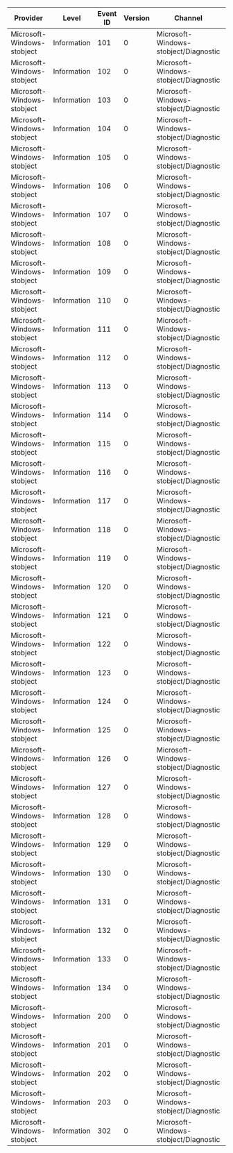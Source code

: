 Provider                    |  Level        |  Event ID  |  Version  |  Channel                                |  Task                                   |  Opcode  |  Keyword       |  Message
----------------------------|---------------|------------|-----------|-----------------------------------------|-----------------------------------------|----------|----------------|---------
Microsoft-Windows-stobject  |  Information  |  101       |  0        |  Microsoft-Windows-stobject/Diagnostic  |  BatteryMeter_DisplayRichTooltip        |  Start   |  BatteryMeter  |
Microsoft-Windows-stobject  |  Information  |  102       |  0        |  Microsoft-Windows-stobject/Diagnostic  |  BatteryMeter_DisplayRichTooltip        |  Stop    |  BatteryMeter  |
Microsoft-Windows-stobject  |  Information  |  103       |  0        |  Microsoft-Windows-stobject/Diagnostic  |  BatteryMeter_DismissRichTooltip        |  Start   |  BatteryMeter  |
Microsoft-Windows-stobject  |  Information  |  104       |  0        |  Microsoft-Windows-stobject/Diagnostic  |  BatteryMeter_DismissRichTooltip        |  Stop    |  BatteryMeter  |
Microsoft-Windows-stobject  |  Information  |  105       |  0        |  Microsoft-Windows-stobject/Diagnostic  |  BatteryMeter_DisplayContextMenu        |  Start   |  BatteryMeter  |
Microsoft-Windows-stobject  |  Information  |  106       |  0        |  Microsoft-Windows-stobject/Diagnostic  |  BatteryMeter_DisplayContextMenu        |  Stop    |  BatteryMeter  |
Microsoft-Windows-stobject  |  Information  |  107       |  0        |  Microsoft-Windows-stobject/Diagnostic  |  BatteryMeter_DisplayPowerOptions       |  Start   |  BatteryMeter  |
Microsoft-Windows-stobject  |  Information  |  108       |  0        |  Microsoft-Windows-stobject/Diagnostic  |  BatteryMeter_DisplayPowerOptions       |  Stop    |  BatteryMeter  |
Microsoft-Windows-stobject  |  Information  |  109       |  0        |  Microsoft-Windows-stobject/Diagnostic  |  BatteryMeter_DisplayMobilityCenter     |  Start   |  BatteryMeter  |
Microsoft-Windows-stobject  |  Information  |  110       |  0        |  Microsoft-Windows-stobject/Diagnostic  |  BatteryMeter_DisplayMobilityCenter     |  Stop    |  BatteryMeter  |
Microsoft-Windows-stobject  |  Information  |  111       |  0        |  Microsoft-Windows-stobject/Diagnostic  |  BatteryMeter_DisplayTaskbarProperties  |  Start   |  BatteryMeter  |
Microsoft-Windows-stobject  |  Information  |  112       |  0        |  Microsoft-Windows-stobject/Diagnostic  |  BatteryMeter_DisplayTaskbarProperties  |  Stop    |  BatteryMeter  |
Microsoft-Windows-stobject  |  Information  |  113       |  0        |  Microsoft-Windows-stobject/Diagnostic  |  BatteryMeter_ChangeIconState           |  Start   |  BatteryMeter  |
Microsoft-Windows-stobject  |  Information  |  114       |  0        |  Microsoft-Windows-stobject/Diagnostic  |  BatteryMeter_ChangeIconState           |  Stop    |  BatteryMeter  |
Microsoft-Windows-stobject  |  Information  |  115       |  0        |  Microsoft-Windows-stobject/Diagnostic  |  BatteryMeter_ChangeIconAnimationState  |  Start   |  BatteryMeter  |
Microsoft-Windows-stobject  |  Information  |  116       |  0        |  Microsoft-Windows-stobject/Diagnostic  |  BatteryMeter_ChangeIconAnimationState  |  Stop    |  BatteryMeter  |
Microsoft-Windows-stobject  |  Information  |  117       |  0        |  Microsoft-Windows-stobject/Diagnostic  |  BatteryMeter_IconAnimationTimeDelay    |  Start   |  BatteryMeter  |
Microsoft-Windows-stobject  |  Information  |  118       |  0        |  Microsoft-Windows-stobject/Diagnostic  |  BatteryMeter_IconAnimationTimeDelay    |  Stop    |  BatteryMeter  |
Microsoft-Windows-stobject  |  Information  |  119       |  0        |  Microsoft-Windows-stobject/Diagnostic  |  BatteryMeter_DisplayFlyout             |  Start   |  BatteryMeter  |
Microsoft-Windows-stobject  |  Information  |  120       |  0        |  Microsoft-Windows-stobject/Diagnostic  |  BatteryMeter_DisplayFlyout             |  Stop    |  BatteryMeter  |
Microsoft-Windows-stobject  |  Information  |  121       |  0        |  Microsoft-Windows-stobject/Diagnostic  |  BatteryMeter_DismissFlyout             |  Start   |  BatteryMeter  |
Microsoft-Windows-stobject  |  Information  |  122       |  0        |  Microsoft-Windows-stobject/Diagnostic  |  BatteryMeter_DismissFlyout             |  Stop    |  BatteryMeter  |
Microsoft-Windows-stobject  |  Information  |  123       |  0        |  Microsoft-Windows-stobject/Diagnostic  |  BatteryMeter_DisplayHelpTopic          |  Start   |  BatteryMeter  |
Microsoft-Windows-stobject  |  Information  |  124       |  0        |  Microsoft-Windows-stobject/Diagnostic  |  BatteryMeter_DisplayHelpTopic          |  Stop    |  BatteryMeter  |
Microsoft-Windows-stobject  |  Information  |  125       |  0        |  Microsoft-Windows-stobject/Diagnostic  |  BatteryMeter_PowerPlanDescription      |  Start   |  BatteryMeter  |
Microsoft-Windows-stobject  |  Information  |  126       |  0        |  Microsoft-Windows-stobject/Diagnostic  |  BatteryMeter_PowerPlanDescription      |  Stop    |  BatteryMeter  |
Microsoft-Windows-stobject  |  Information  |  127       |  0        |  Microsoft-Windows-stobject/Diagnostic  |  BatteryMeter_BigBatteryAnimation       |  Start   |  BatteryMeter  |
Microsoft-Windows-stobject  |  Information  |  128       |  0        |  Microsoft-Windows-stobject/Diagnostic  |  BatteryMeter_BigBatteryAnimation       |  Stop    |  BatteryMeter  |
Microsoft-Windows-stobject  |  Information  |  129       |  0        |  Microsoft-Windows-stobject/Diagnostic  |  BatteryMeter_RunCustomization          |  Start   |  BatteryMeter  |
Microsoft-Windows-stobject  |  Information  |  130       |  0        |  Microsoft-Windows-stobject/Diagnostic  |  BatteryMeter_RunCustomization          |  Stop    |  BatteryMeter  |
Microsoft-Windows-stobject  |  Information  |  131       |  0        |  Microsoft-Windows-stobject/Diagnostic  |  BatteryMeter_FlyoutRadioAnimation      |  Start   |  BatteryMeter  |
Microsoft-Windows-stobject  |  Information  |  132       |  0        |  Microsoft-Windows-stobject/Diagnostic  |  BatteryMeter_FlyoutRadioAnimation      |  Stop    |  BatteryMeter  |
Microsoft-Windows-stobject  |  Information  |  133       |  0        |  Microsoft-Windows-stobject/Diagnostic  |  KeepAwake_ResumeDisplay                |  Start   |  BatteryMeter  |
Microsoft-Windows-stobject  |  Information  |  134       |  0        |  Microsoft-Windows-stobject/Diagnostic  |  KeepAwake_ResumeDisplay                |  Stop    |  BatteryMeter  |
Microsoft-Windows-stobject  |  Information  |  200       |  0        |  Microsoft-Windows-stobject/Diagnostic  |  Slideshow_IsRunning                    |          |  Slideshow     |
Microsoft-Windows-stobject  |  Information  |  201       |  0        |  Microsoft-Windows-stobject/Diagnostic  |  Slideshow_Refresh                      |          |  Slideshow     |
Microsoft-Windows-stobject  |  Information  |  202       |  0        |  Microsoft-Windows-stobject/Diagnostic  |  Slideshow_Tick_Timer                   |          |  Slideshow     |
Microsoft-Windows-stobject  |  Information  |  203       |  0        |  Microsoft-Windows-stobject/Diagnostic  |  Slideshow_Tick_Manual                  |          |  Slideshow     |
Microsoft-Windows-stobject  |  Information  |  302       |  0        |  Microsoft-Windows-stobject/Diagnostic  |  SSO_Load                               |          |  SSO           |